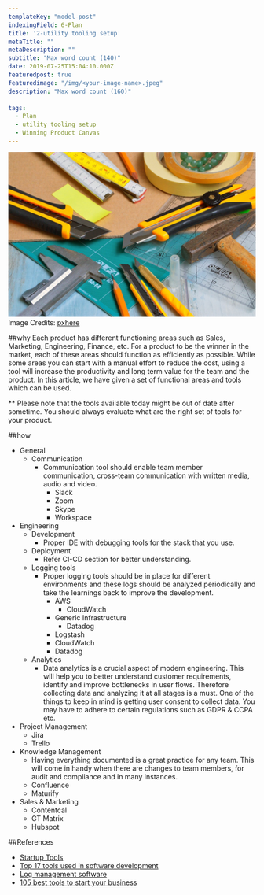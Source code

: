 ```yaml
---
templateKey: "model-post"
indexingField: 6-Plan
title: '2-utility tooling setup'
metaTitle: ""
metaDescription: ""
subtitle: "Max word count (140)"
date: 2019-07-25T15:04:10.000Z
featuredpost: true
featuredimage: "/img/<your-image-name>.jpeg"
description: "Max word count (160)"

tags:
  - Plan
  - utility tooling setup
  - Winning Product Canvas
---
```


![utility tooling](/img/utility-tooling.jpg)
Image Credits: [pxhere](https://pxhere.com/)

##why
Each product has different functioning areas such as Sales, Marketing, Engineering, Finance, etc. For a product to be the winner in the market, each of these areas should function as efficiently as possible. While some areas you can start with a manual effort to reduce the cost, using a tool will increase the productivity and long term value for the team and the product. 
In this article, we have given a set of functional areas and tools which can be used. 

** Please note that the tools available today might be out of date after sometime. You should always evaluate what are the right set of tools for your product.

##how

- General
  - Communication
    - Communication tool should enable team member communication, cross-team communication with written media, audio and video.
      - Slack
      - Zoom
      - Skype
      - Workspace
- Engineering
  - Development
    - Proper IDE with debugging tools for the stack that you use.
  - Deployment
    - Refer CI-CD section for better understanding.
  - Logging tools
    - Proper logging tools should be in place for different environments and these logs should be analyzed periodically and take the learnings back to improve the development. 
      - AWS
        - CloudWatch
      - Generic Infrastructure
        - Datadog
      - Logstash
      - CloudWatch
      - Datadog
  - Analytics
    - Data analytics is a crucial aspect of modern engineering. This will help you to better understand customer requirements, identify and improve bottlenecks in user flows. Therefore collecting data and analyzing it at all stages is a must. One of the things to keep in mind is getting user consent to collect data. You may have to adhere to certain regulations such as GDPR & CCPA etc.
- Project Management
  - Jira
  - Trello
- Knowledge Management
  - Having everything documented is a great practice for any team. This will come in handy when there are changes to team members, for audit and compliance and in many instances. 
  - Confluence
  - Maturify
- Sales & Marketing
  - Contentcal
  - GT Matrix
  - Hubspot


##References

- [Startup Tools](https://www.cloudways.com/blog/best-startup-tools/)
- [Top 17 tools used in software development](https://dzone.com/articles/top-17-tools-used-in-software-development)
- [Log management software](https://www.softwaretestinghelp.com/log-management-software/)
- [105 best tools to start your business](https://medium.com/the-mission/the-105-best-tools-to-start-your-business-in-2018-1675a457b4de)
